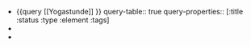 - {{query [[Yogastunde]] }}
  query-table:: true
  query-properties:: [:title :status :type :element :tags]
-
-